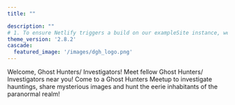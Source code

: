 ```yaml
---
title: ""

description: ""
# 1. To ensure Netlify triggers a build on our exampleSite instance, we need to change a file in the exampleSite directory.
theme_version: '2.8.2'
cascade:
  featured_image: '/images/dgh_logo.png'
---
```

Welcome, Ghost Hunters/ Investigators! Meet fellow Ghost Hunters/ Investigators near you! Come to a Ghost Hunters Meetup to investigate hauntings, share mysterious images and hunt the eerie inhabitants of the paranormal realm!